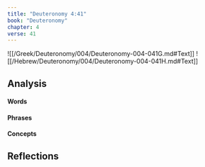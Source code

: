```yaml
---
title: "Deuteronomy 4:41"
book: "Deuteronomy"
chapter: 4
verse: 41
---
```

![[/Greek/Deuteronomy/004/Deuteronomy-004-041G.md#Text]]
![[/Hebrew/Deuteronomy/004/Deuteronomy-004-041H.md#Text]]

## Analysis

#### Words

#### Phrases

#### Concepts

## Reflections
